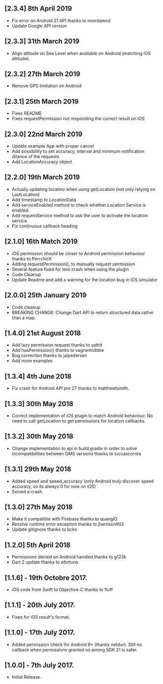 ## [2.3.4] 8th April 2019
* Fix error on Android 21 API thanks to noordawod
* Update Google API version

## [2.3.3] 31th March 2019
* Align altitude on Sea Level when available on Android (matching iOS altitude).

## [2.3.2] 27th March 2019
* Remove GPS limitation on Android

## [2.3.1] 25th March 2019
* Fixes README
* Fixes requestPermission not responding the correct result on iOS

## [2.3.0] 22nd March 2019
* Update example App with proper cancel
* Add possibility to set accuracy, interval and minimum notification ditance of the requests.
* Add LocationAccuracy object

## [2.2.0] 19th March 2019
* Actually updating locatino when using getLocation (not only relying on LastLocation)
* Add timestamp to LocationData
* Add serviceEnabled method to check whether Location Service is enabled.
* Add requestService method to ask the user to activate the location service.
* Fix continuous callback heading

## [2.1.0] 16th Match 2019
* iOS permission should be closer to Android permission behaviour thanks to PerrchicK 
* Adding requestPermission(), to manually request permission
* Several feature fixed for less crash when using the plugin
* Code Cleanup
* Update Readme and add a warning for the location bug in iOS simulator

## [2.0.0] 25th January 2019
* Code cleanup
* BREAKING CHANGE: Change Dart API to return structured data rather than a map.

## [1.4.0] 21st August 2018
* Add lazy permission request thanks to yathit
* Add hasPermission() thanks to vagrantrobbie
* Bug correction thanks to jalpedersen
* Add more examples  

## [1.3.4] 4th June 2018
* Fix crash for Android API pre 27 thanks to matthewtsmith.


## [1.3.3] 30th May 2018
* Correct implementation of iOS plugin to match Android behaviour. No need to call getLocation 
to get permissions for location callbacks.


## [1.3.2] 30th May 2018
* Change implementation to api in build.gradle in order to solve incompatibilities between 
GMS versions thanks to luccascorrea 

## [1.3.1] 29th May 2018
* Added speed and speed_accuracy (only Android truly discover speed accuracy, so its always 0 for now on iOS)
* Solved a crash


## [1.3.0] 27th May 2018
* Make it compatible with Firebase thanks to quangIO
* Resolve runtime error exception thanks to jharrison902  
* Update gitignore thanks to bcko


## [1.2.0] 5th April 2018
* Permissions denied on Android handled thanks to g123k 
* Dart 2 update thanks to efortuna

## [1.1.6] - 19th Octobre 2017.

* iOS code from Swift to Objective-C thanks to fluff

## [1.1.1] - 20th July 2017.

* Fixes for iOS result's format.


## [1.1.0] - 17th July 2017.

* Added permission check for Android 6+ (thanks netdur). Still no callback when permissions granted
so aiming SDK 21 is safer.

## [1.0.0] - 7th July 2017.

* Initial Release.
